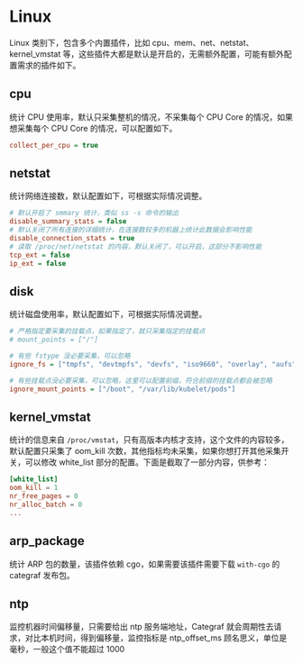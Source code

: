 # Linux

Linux 类别下，包含多个内置插件，比如 cpu、mem、net、netstat、kernel_vmstat 等，这些插件大都是默认是开启的，无需额外配置，可能有额外配置需求的插件如下。

## cpu

统计 CPU 使用率，默认只采集整机的情况，不采集每个 CPU Core 的情况，如果想采集每个 CPU Core 的情况，可以配置如下。

```ini
collect_per_cpu = true
```

## netstat

统计网络连接数，默认配置如下，可根据实际情况调整。

```ini
# 默认开启了 smmary 统计，类似 ss -s 命令的输出
disable_summary_stats = false
# 默认关闭了所有连接的详细统计，在连接数较多的机器上统计此数据会影响性能
disable_connection_stats = true
# 读取 /proc/net/netstat 的内容，默认关闭了，可以开启，这部分不影响性能
tcp_ext = false
ip_ext = false
```

## disk

统计磁盘使用率，默认配置如下，可根据实际情况调整。

```ini
# 严格指定要采集的挂载点，如果指定了，就只采集指定的挂载点
# mount_points = ["/"]

# 有些 fstype 没必要采集，可以忽略
ignore_fs = ["tmpfs", "devtmpfs", "devfs", "iso9660", "overlay", "aufs", "squashfs", "nsfs", "CDFS", "fuse.juicefs"]

# 有些挂载点没必要采集，可以忽略，这里可以配置前缀，符合前缀的挂载点都会被忽略
ignore_mount_points = ["/boot", "/var/lib/kubelet/pods"]
```

## kernel_vmstat

统计的信息来自 `/proc/vmstat`，只有高版本内核才支持，这个文件的内容较多，默认配置只采集了 oom_kill 次数，其他指标均未采集，如果你想打开其他采集开关，可以修改 white_list 部分的配置。下面是截取了一部分内容，供参考：

```toml
[white_list]
oom_kill = 1
nr_free_pages = 0
nr_alloc_batch = 0
...
```

## arp_package

统计 ARP 包的数量，该插件依赖 cgo，如果需要该插件需要下载 `with-cgo` 的 categraf 发布包。

## ntp

监控机器时间偏移量，只需要给出 ntp 服务端地址，Categraf 就会周期性去请求，对比本机时间，得到偏移量，监控指标是 ntp_offset_ms 顾名思义，单位是毫秒，一般这个值不能超过 1000
